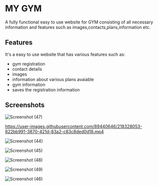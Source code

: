 
# MY GYM

A fully functional easy to use website for GYM consisting of all necessary information and features such as images,contacts,plans,information etc.


## Features

It's a easy to use website that has various features such as:
- gym registration 
- contact details
- images
- information about various plans avaiable
- gym information
- saves the registration information

## Screenshots



![Screenshot (47)](https://user-images.githubusercontent.com/89440646/218327925-d77b5b91-bb24-41bd-bf9d-3cfa11b40e94.png)




https://user-images.githubusercontent.com/89440646/218328053-822bb991-3870-421d-83a2-c83c8ded0d18.mp4




![Screenshot (44)](https://user-images.githubusercontent.com/89440646/218328084-763bdbfb-7e6a-4ae9-a8de-4345589991b3.png)


![Screenshot (45)](https://user-images.githubusercontent.com/89440646/218328102-ebe88b41-bba7-42fe-970e-4f6d536a7e57.png)


![Screenshot (48)](https://user-images.githubusercontent.com/89440646/218328114-60fdafde-dfc1-4911-986a-53a613af3314.png)



![Screenshot (49)](https://user-images.githubusercontent.com/89440646/218328149-6e88f78d-6472-462d-b13d-09c47b20c720.png)


![Screenshot (46)](https://user-images.githubusercontent.com/89440646/218328167-bf10ec1d-4f95-44f3-8d14-a26807c6e66e.png)

